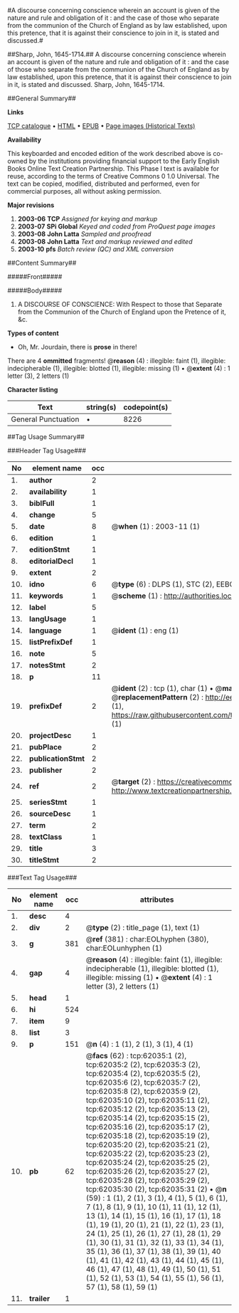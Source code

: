 #A discourse concerning conscience wherein an account is given of the nature and rule and obligation of it : and the case of those who separate from the communion of the Church of England as by law established, upon this pretence, that it is against their conscience to join in it, is stated and discussed.#

##Sharp, John, 1645-1714.##
A discourse concerning conscience wherein an account is given of the nature and rule and obligation of it : and the case of those who separate from the communion of the Church of England as by law established, upon this pretence, that it is against their conscience to join in it, is stated and discussed.
Sharp, John, 1645-1714.

##General Summary##

**Links**

[TCP catalogue](http://www.ota.ox.ac.uk/tcp/)  • 
[HTML](http://tei.it.ox.ac.uk/tcp/Texts-HTML/free/A59/A59544.html)  • 
[EPUB](http://tei.it.ox.ac.uk/tcp/Texts-EPUB/free/A59/A59544.epub) • 
[Page images (Historical Texts)](https://data.historicaltexts.jisc.ac.uk/view?pubId=eebo-12436046e&pageId=eebo-12436046e-62035-1)

**Availability**

This keyboarded and encoded edition of the
	       work described above is co-owned by the institutions
	       providing financial support to the Early English Books
	       Online Text Creation Partnership. This Phase I text is
	       available for reuse, according to the terms of Creative
	       Commons 0 1.0 Universal. The text can be copied,
	       modified, distributed and performed, even for
	       commercial purposes, all without asking permission.

**Major revisions**

1. __2003-06__ __TCP__ *Assigned for keying and markup*
1. __2003-07__ __SPi Global__ *Keyed and coded from ProQuest page images*
1. __2003-08__ __John Latta__ *Sampled and proofread*
1. __2003-08__ __John Latta__ *Text and markup reviewed and edited*
1. __2003-10__ __pfs__ *Batch review (QC) and XML conversion*

##Content Summary##

#####Front#####

#####Body#####

1. A DISCOURSE OF CONSCIENCE: With Respect to those that Separate from the Communion of the Church of England upon the Pretence of it, &c.

**Types of content**

  * Oh, Mr. Jourdain, there is **prose** in there!

There are 4 **ommitted** fragments! 
 @__reason__ (4) : illegible: faint (1), illegible: indecipherable (1), illegible: blotted (1), illegible: missing (1)  •  @__extent__ (4) : 1 letter (3), 2 letters (1)

**Character listing**


|Text|string(s)|codepoint(s)|
|---|---|---|
|General Punctuation|•|8226|

##Tag Usage Summary##

###Header Tag Usage###

|No|element name|occ|attributes|
|---|---|---|---|
|1.|__author__|2||
|2.|__availability__|1||
|3.|__biblFull__|1||
|4.|__change__|5||
|5.|__date__|8| @__when__ (1) : 2003-11 (1)|
|6.|__edition__|1||
|7.|__editionStmt__|1||
|8.|__editorialDecl__|1||
|9.|__extent__|2||
|10.|__idno__|6| @__type__ (6) : DLPS (1), STC (2), EEBO-CITATION (1), OCLC (1), VID (1)|
|11.|__keywords__|1| @__scheme__ (1) : http://authorities.loc.gov/ (1)|
|12.|__label__|5||
|13.|__langUsage__|1||
|14.|__language__|1| @__ident__ (1) : eng (1)|
|15.|__listPrefixDef__|1||
|16.|__note__|5||
|17.|__notesStmt__|2||
|18.|__p__|11||
|19.|__prefixDef__|2| @__ident__ (2) : tcp (1), char (1)  •  @__matchPattern__ (2) : ([0-9\-]+):([0-9IVX]+) (1), (.+) (1)  •  @__replacementPattern__ (2) : http://eebo.chadwyck.com/downloadtiff?vid=$1&page=$2 (1), https://raw.githubusercontent.com/textcreationpartnership/Texts/master/tcpchars.xml#$1 (1)|
|20.|__projectDesc__|1||
|21.|__pubPlace__|2||
|22.|__publicationStmt__|2||
|23.|__publisher__|2||
|24.|__ref__|2| @__target__ (2) : https://creativecommons.org/publicdomain/zero/1.0/ (1), http://www.textcreationpartnership.org/docs/. (1)|
|25.|__seriesStmt__|1||
|26.|__sourceDesc__|1||
|27.|__term__|2||
|28.|__textClass__|1||
|29.|__title__|3||
|30.|__titleStmt__|2||


###Text Tag Usage###

|No|element name|occ|attributes|
|---|---|---|---|
|1.|__desc__|4||
|2.|__div__|2| @__type__ (2) : title_page (1), text (1)|
|3.|__g__|381| @__ref__ (381) : char:EOLhyphen (380), char:EOLunhyphen (1)|
|4.|__gap__|4| @__reason__ (4) : illegible: faint (1), illegible: indecipherable (1), illegible: blotted (1), illegible: missing (1)  •  @__extent__ (4) : 1 letter (3), 2 letters (1)|
|5.|__head__|1||
|6.|__hi__|524||
|7.|__item__|9||
|8.|__list__|3||
|9.|__p__|151| @__n__ (4) : 1 (1), 2 (1), 3 (1), 4 (1)|
|10.|__pb__|62| @__facs__ (62) : tcp:62035:1 (2), tcp:62035:2 (2), tcp:62035:3 (2), tcp:62035:4 (2), tcp:62035:5 (2), tcp:62035:6 (2), tcp:62035:7 (2), tcp:62035:8 (2), tcp:62035:9 (2), tcp:62035:10 (2), tcp:62035:11 (2), tcp:62035:12 (2), tcp:62035:13 (2), tcp:62035:14 (2), tcp:62035:15 (2), tcp:62035:16 (2), tcp:62035:17 (2), tcp:62035:18 (2), tcp:62035:19 (2), tcp:62035:20 (2), tcp:62035:21 (2), tcp:62035:22 (2), tcp:62035:23 (2), tcp:62035:24 (2), tcp:62035:25 (2), tcp:62035:26 (2), tcp:62035:27 (2), tcp:62035:28 (2), tcp:62035:29 (2), tcp:62035:30 (2), tcp:62035:31 (2)  •  @__n__ (59) : 1 (1), 2 (1), 3 (1), 4 (1), 5 (1), 6 (1), 7 (1), 8 (1), 9 (1), 10 (1), 11 (1), 12 (1), 13 (1), 14 (1), 15 (1), 16 (1), 17 (1), 18 (1), 19 (1), 20 (1), 21 (1), 22 (1), 23 (1), 24 (1), 25 (1), 26 (1), 27 (1), 28 (1), 29 (1), 30 (1), 31 (1), 32 (1), 33 (1), 34 (1), 35 (1), 36 (1), 37 (1), 38 (1), 39 (1), 40 (1), 41 (1), 42 (1), 43 (1), 44 (1), 45 (1), 46 (1), 47 (1), 48 (1), 49 (1), 50 (1), 51 (1), 52 (1), 53 (1), 54 (1), 55 (1), 56 (1), 57 (1), 58 (1), 59 (1)|
|11.|__trailer__|1||
